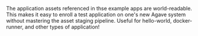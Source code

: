 The application assets referenced in thse example apps are world-readable. This makes it easy to enroll a test application on one's new Agave system without mastering the asset staging pipeline. Useful for hello-world, docker-runner, and other types of application!